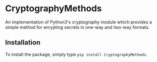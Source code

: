# CryptographyMethods
An implementation of Python3's cryptography module which provides a simple method for
enrypting secrets in one-way and two-way formats.

## Installation
To install the package, simply type ```pip install CryptographyMethods```.
